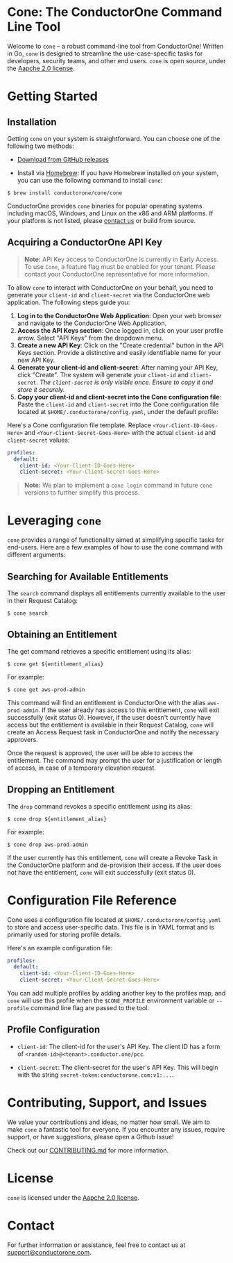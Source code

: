 # Cone: The ConductorOne Command Line Tool

Welcome to `cone` – a robust command-line tool from ConductorOne! Written in Go, `cone` is designed to streamline the use-case-specific tasks for developers, security teams, and other end users. `cone` is open source, under the [Aapche 2.0 license](./LICENSE).

# Getting Started

## Installation

Getting `cone` on your system is straightforward. You can choose one of the following two methods:

- [Download from GitHub releases](https://github.com/ConductorOne/cone/releases)

- Install via [Homebrew](https://brew.sh/): If you have Homebrew installed on your system, you can use the following command to install `cone`:

```shell
$ brew install conductorone/cone/cone
```

ConductorOne provides `cone` binaries for popular operating systems including macOS, Windows, and Linux on the x86 and ARM platforms. If your platform is not listed, please [contact us](mailto:support@conductorone.com) or build from source.

## Acquiring a ConductorOne API Key

> **Note:** API Key access to ConductorOne is currently in Early Access. To use `Cone`, a feature flag must be enabled for your tenant. Please contact your ConductorOne representative for more information.

To allow `cone` to interact with ConductorOne on your behalf, you need to generate your `client-id` and `client-secret` via the ConductorOne web application. The following steps guide you:

1. **Log in to the ConductorOne Web Application**: Open your web browser and navigate to the ConductorOne Web Application.
2. **Access the API Keys section**: Once logged in, click on your user profile arrow. Select "API Keys" from the dropdown menu.
3. **Create a new API Key**: Click on the "Create credential" button in the API Keys section. Provide a distinctive and easily identifiable name for your new API Key.
4. **Generate your client-id and client-secret**: After naming your API Key, click "Create". The system will generate your `client-id` and `client-secret`. _The `client-secret` is only visible once. Ensure to copy it and store it securely._
5. **Copy your client-id and client-secret into the Cone configuration file**: Paste the `client-id` and `client-secret` into the Cone configuration file located at `$HOME/.conductorone/config.yaml`, under the default profile:

Here's a Cone configuration file template. Replace `<Your-Client-ID-Goes-Here>` and `<Your-Client-Secret-Goes-Here>` with the actual `client-id` and `client-secret` values:

```yaml
profiles:
  default:
    client-id: <Your-Client-ID-Goes-Here>
    client-secret: <Your-Client-Secret-Goes-Here>
```

> **Note:** We plan to implement a `cone login` command in future `cone` versions to further simplify this process.

# Leveraging `cone`

`cone` provides a range of functionality aimed at simplifying specific tasks for end-users. Here are a few examples of how to use the cone command with different arguments:

## Searching for Available Entitlements

The `search` command displays all entitlements currently available to the user in their Request Catalog:

```shell
$ cone search
```

## Obtaining an Entitlement
The get command retrieves a specific entitlement using its alias:
```shell
$ cone get ${entitlement_alias}
```

For example:
```shell
$ cone get aws-prod-admin
```

This command will find an entitlement in ConductorOne with the alias `aws-prod-admin`. If the user already has access to this entitlement, `cone` will exit successfully (exit status 0). However, if the user doesn't currently have access but the entitlement is available in their Request Catalog, `cone` will create an Access Request task in ConductorOne and notify the necessary approvers.

Once the request is approved, the user will be able to access the entitlement. The command may prompt the user for a justification or length of access, in case of a temporary elevation request.

## Dropping an Entitlement

The `drop` command revokes a specific entitlement using its alias:

```shell
$ cone drop ${entitlement_alias}
```

For example:
```shell
$ cone drop aws-prod-admin
```

If the user currently has this entitlement, `cone` will create a Revoke Task in the ConductorOne platform and de-provision their access. If the user does not have the entitlement, `cone` will exit successfully (exit status 0).


# Configuration File Reference

Cone uses a configuration file located at `$HOME/.conductorone/config.yaml` to store and access user-specific data. This file is in YAML format and is primarily used for storing profile details.

Here's an example configuration file:
```yaml
profiles:
  default:
    client-id: <Your-Client-ID-Goes-Here>
    client-secret: <Your-Client-Secret-Goes-Here>
```

You can add multiple profiles by adding another key to the profiles map, and `cone` will use this profile when the `$CONE_PROFILE` environment variable or `--profile` command line flag are passed to the tool.

## Profile Configuration

- `client-id`: The client-id for the user's API Key.  The client ID has a form of `<random-id>@<tenant>.conductor.one/pcc`.

- `client-secret`: The client-secret for the user's API Key.  This will begin with the string  `secret-token:conductorone.com:v1:...`.

# Contributing, Support, and Issues

We value your contributions and ideas, no matter how small. We aim to make `cone` a fantastic tool for everyone. If you encounter any issues, require support, or have suggestions, please open a Github Issue!

Check out our [CONTRIBUTING.md](https://github.com/ConductorOne/baton/blob/main/CONTRIBUTING.md) for more information.

# License

`cone` is licensed under the [Aapche 2.0 license](./LICENSE).

# Contact

For further information or assistance, feel free to contact us at [support@conductorone.com](mailto:support@conductorone.com).
